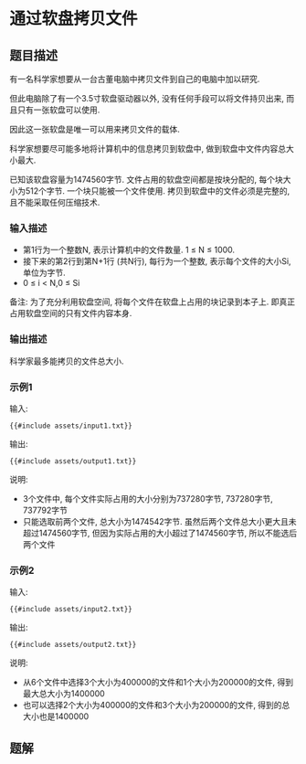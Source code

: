# 通过软盘拷贝文件

## 题目描述

有一名科学家想要从一台古董电脑中拷贝文件到自己的电脑中加以研究.

但此电脑除了有一个3.5寸软盘驱动器以外, 没有任何手段可以将文件持贝出来, 而且只有一张软盘可以使用.

因此这一张软盘是唯一可以用来拷贝文件的载体.

科学家想要尽可能多地将计算机中的信息拷贝到软盘中, 做到软盘中文件内容总大小最大.

已知该软盘容量为1474560字节. 文件占用的软盘空间都是按块分配的, 每个块大小为512个字节.
一个块只能被一个文件使用. 拷贝到软盘中的文件必须是完整的, 且不能采取任何压缩技术.

### 输入描述

- 第1行为一个整数N, 表示计算机中的文件数量. 1 ≤ N ≤ 1000.
- 接下来的第2行到第N+1行 (共N行), 每行为一个整数, 表示每个文件的大小Si, 单位为字节.
- 0 ≤ i < N,0 ≤ Si

备注: 为了充分利用软盘空间, 将每个文件在软盘上占用的块记录到本子上. 即真正占用软盘空间的只有文件内容本身.

### 输出描述

科学家最多能拷贝的文件总大小.

### 示例1

输入:

```text
{{#include assets/input1.txt}}
```

输出:

```text
{{#include assets/output1.txt}}
```

说明:

- 3个文件中, 每个文件实际占用的大小分别为737280字节, 737280字节, 737792字节
- 只能选取前两个文件, 总大小为1474542字节. 虽然后两个文件总大小更大且未超过1474560字节,
  但因为实际占用的大小超过了1474560字节, 所以不能选后两个文件

### 示例2

输入:

```text
{{#include assets/input2.txt}}
```

输出:

```text
{{#include assets/output2.txt}}
```

说明:

- 从6个文件中选择3个大小为400000的文件和1个大小为200000的文件, 得到最大总大小为1400000
- 也可以选择2个大小为400000的文件和3个大小为200000的文件, 得到的总大小也是1400000

## 题解
